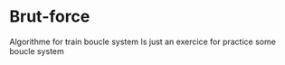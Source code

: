 # Brut-force
Algorithme for train boucle system
Is just an exercice for practice some boucle system

